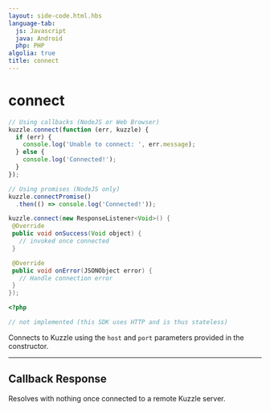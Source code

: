 ```yaml
---
layout: side-code.html.hbs
language-tab:
  js: Javascript
  java: Android
  php: PHP
algolia: true
title: connect
---
```


# connect

```js
// Using callbacks (NodeJS or Web Browser)
kuzzle.connect(function (err, kuzzle) {
  if (err) {
    console.log('Unable to connect: ', err.message);
  } else {
    console.log('Connected!');
  }
});

// Using promises (NodeJS only)
kuzzle.connectPromise()
  .then(() => console.log('Connected!'));
```

```java
kuzzle.connect(new ResponseListener<Void>() {
 @Override
 public void onSuccess(Void object) {
   // invoked once connected
 }

 @Override
 public void onError(JSONObject error) {
   // Handle connection error
 }
});
```

```php
<?php

// not implemented (this SDK uses HTTP and is thus stateless)
```

Connects to Kuzzle using the `host` and `port` parameters provided in the constructor.

---

## Callback Response

Resolves with nothing once connected to a remote Kuzzle server.
